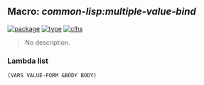 ## Macro: ***common-lisp:multiple-value-bind***
[![package](https://img.shields.io/badge/Package-COMMON--LISP-5f9ea0.svg?style=social&colorA=999999)](../) [![type](https://img.shields.io/badge/Type-Macro-5f9ea0.svg?style=social&colorA=999999)](../#macro) [![clhs](https://img.shields.io/badge/CLHS-MULTIPLE--VALUE--BIND-5f9ea0.svg?style=social&colorA=999999)](http://www.lispworks.com/documentation/HyperSpec/Body/m_multip.htm) 

> No description.

### Lambda list
```
(VARS VALUE-FORM &BODY BODY)
```
